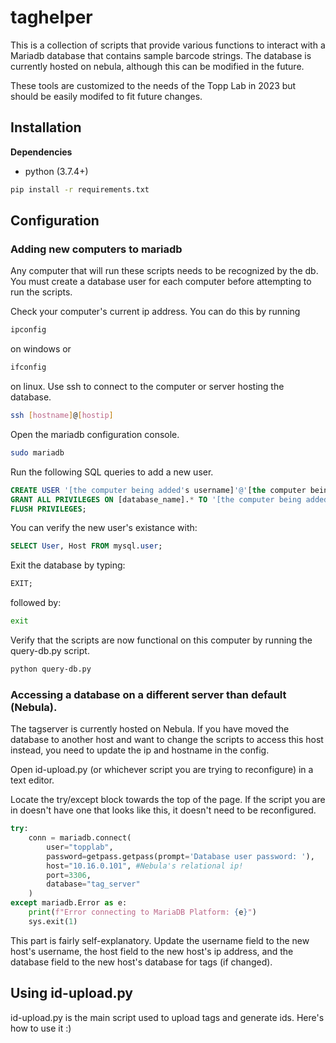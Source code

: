 # taghelper
This is a collection of scripts that provide various functions to interact with a Mariadb database that contains sample barcode strings. The database is currently hosted on nebula, although this can be modified in the future. 

These tools are customized to the needs of the Topp Lab in 2023 but should be easily modifed to fit future changes.

## Installation

**Dependencies**

- python (3.7.4+)

```bash
pip install -r requirements.txt
```

## Configuration
### Adding new computers to mariadb
Any computer that will run these scripts needs to be recognized by the db. You must create a database user for each computer before attempting to run the scripts.

Check your computer's current ip address. You can do this by running 

```bash
ipconfig
```
on windows or
```bash
ifconfig
```
on linux. Use ssh to connect to the computer or server hosting the database.

```bash
ssh [hostname]@[hostip]
```

Open the mariadb configuration console.

```bash
sudo mariadb
```

Run the following SQL queries to add a new user.

```sql
CREATE USER '[the computer being added's username]'@'[the computer being added's ip]' IDENTIFIED BY '[password]';
GRANT ALL PRIVILEGES ON [database_name].* TO '[the computer being added's username]'@'[the computer being added's ip]';
FLUSH PRIVILEGES;
```
You can verify the new user's existance with:
```sql
SELECT User, Host FROM mysql.user;
```
Exit the database by typing:
```sql
EXIT;
```
followed by:
```bash
exit
```

Verify that the scripts are now functional on this computer by running the query-db.py script.
```bash
python query-db.py
```
### Accessing a database on a different server than default (Nebula).
The tagserver is currently hosted on Nebula. If you have moved the database to another host and want to change the scripts to access this host instead, you need to update the ip and hostname in the config.

Open id-upload.py (or whichever script you are trying to reconfigure) in a text editor.

Locate the try/except block towards the top of the page. If the script you are in doesn't have one that looks like this, it doesn't need to be reconfigured.
```python
try:
    conn = mariadb.connect(
        user="topplab",
        password=getpass.getpass(prompt='Database user password: '),
        host="10.16.0.101", #Nebula's relational ip!
        port=3306,
        database="tag_server"
    )
except mariadb.Error as e:
    print(f"Error connecting to MariaDB Platform: {e}")
    sys.exit(1)
```
This part is fairly self-explanatory. Update the username field to the new host's username, the host field to the new host's ip address, and the database field to the new host's database for tags (if changed).

## Using id-upload.py
id-upload.py is the main script used to upload tags and generate ids. Here's how to use it :)
